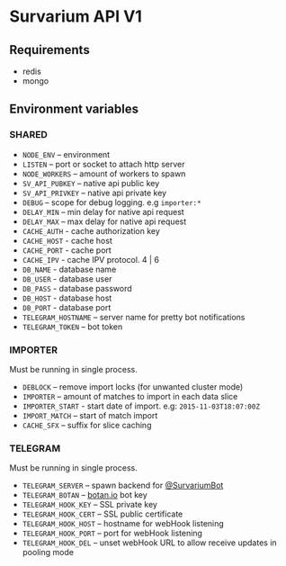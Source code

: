 # Survarium API V1

## Requirements
* redis
* mongo

## Environment variables
### SHARED
* `NODE_ENV` – environment
* `LISTEN` – port or socket to attach http server
* `NODE_WORKERS` – amount of workers to spawn
* `SV_API_PUBKEY` – native api public key
* `SV_API_PRIVKEY` – native api private key
* `DEBUG` – scope for debug logging. e.g `importer:*`
* `DELAY_MIN` – min delay for native api request
* `DELAY_MAX` – max delay for native api request
* `CACHE_AUTH` - cache authorization key
* `CACHE_HOST` - cache host
* `CACHE_PORT` - cache port
* `CACHE_IPV`  - cache IPV protocol. 4 | 6
* `DB_NAME` - database name
* `DB_USER` - database user
* `DB_PASS` - database password
* `DB_HOST` - database host
* `DB_PORT` - database port
* `TELEGRAM_HOSTNAME` – server name for pretty bot notifications
* `TELEGRAM_TOKEN` – bot token

### IMPORTER
Must be running in single process.
* `DEBLOCK` – remove import locks (for unwanted cluster mode)
* `IMPORTER` – amount of matches to import in each data slice
* `IMPORTER_START` - start date of import. e.g: `2015-11-03T18:07:00Z`
* `IMPORT_MATCH` – start of match import
* `CACHE_SFX` – suffix for slice caching

### TELEGRAM
Must be running in single process.
* `TELEGRAM_SERVER` – spawn backend for [@SurvariumBot](https://telegram.me/SurvariumBot)
* `TELEGRAM_BOTAN` – [botan.io](http://botan.io) bot key
* `TELEGRAM_HOOK_KEY` – SSL private key
* `TELEGRAM_HOOK_CERT` – SSL public certificate
* `TELEGRAM_HOOK_HOST` – hostname for webHook listening
* `TELEGRAM_HOOK_PORT` – port for webHook listening
* `TELEGRAM_HOOK_DEL` – unset webHook URL to allow receive updates in pooling mode
